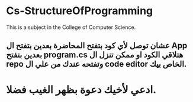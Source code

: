 # Cs-StructureOfProgramming
This is a subject in the College of Computer Science.
## عشان توصل لأي كود بتفتح المحاضرة بعدين بتفتح ال App بعدين بتفتح  program.cs هتلاقي الكود او ممكن تنزل ال repo وتفتحه عندك من علي ال code editor الخاص بيك. 
# ادعي لأخيك دعوة بظهر الغيب فضلا.
